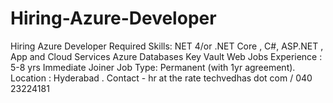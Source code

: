 # Hiring-Azure-Developer
Hiring Azure Developer  Required Skills:  NET 4/or .NET Core , C#, ASP.NET , App and Cloud Services Azure Databases Key Vault Web Jobs Experience : 5-8 yrs  Immediate Joiner  Job Type: Permanent (with 1yr agreement).  Location : Hyderabad .  Contact - hr at the rate techvedhas dot com / 040 23224181
